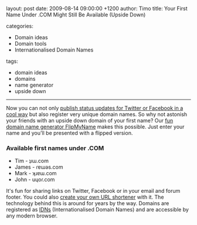 layout: post
date: 2009-08-14 09:00:00 +1200
author: Timo
title: Your First Name Under .COM Might Still Be Available (Upside Down)

categories:
  - Domain ideas
  - Domain tools
  - Internationalised Domain Names

tags:
  - domain ideas
  - domains
  - name generator
  - upside down

----

Now you can not only [publish status updates for Twitter or Facebook in a cool way](http://mashable.com/2009/08/10/flipmytext/) but also register very unique domain names. So why not astonish your friends with an upside down domain of your first name? Our [fun domain name generator FlipMyName](https://iwantmyname.com/domain-tools/name-generator/turn-words-upside-down "Domain Name Generator Tool FlipMyName") makes this possible. Just enter your name and you'll be presented with a flipped version.

### Available first names under .COM

*   Tim - ʇıɯ.com
*   James - ɾɐɯǝs.com
*   Mark - ʞɹɐɯ.com
*   John - uɥoɾ.com

It's fun for sharing links on Twitter, Facebook or in your email and forum footer. You could also [create your own URL shortener](https://iwantmyname.com/blog/2009/08/10-tools-to-run-an-url-shortener-on-your-own-custom-domain.html "create your own URL shortener") with it. The technology behind this is around for years by the way. Domains are registered as [IDNs](https://iwantmyname.com/idns/search-register-internationalised-domain-names "Register IDNs - Internationalised Domain Names") (Internationalised Domain Names) and are accessible by any modern browser.
